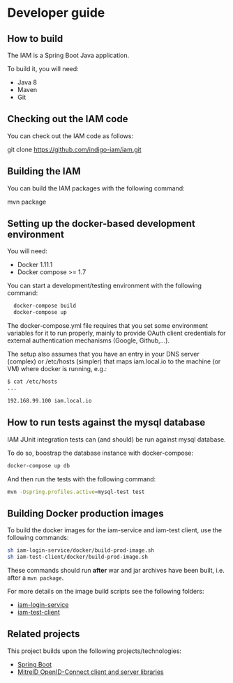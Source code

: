 # Developer guide

## How to build

The IAM is a Spring Boot Java application.

To build it, you will need:

- Java 8
- Maven 
- Git

## Checking out the IAM code

You can check out the IAM code as follows:

  git clone https://github.com/indigo-iam/iam.git

## Building the IAM

You can build the IAM packages with the following command:

  mvn package

## Setting up the docker-based development environment

You will need:

- Docker 1.11.1
- Docker compose >= 1.7

You can start a development/testing environment with the following command:

```bash
  docker-compose build
  docker-compose up
```

The docker-compose.yml file requires that you set some environment variables
for it to run properly, mainly to provide OAuth client credentials for external
authentication mechanisms (Google, Github,...).

The setup also assumes that you have an entry in your DNS server (complex) or
/etc/hosts (simpler) that maps iam.local.io to the machine (or VM) where docker
is running, e.g.:

```bash
$ cat /etc/hosts
...

192.168.99.100 iam.local.io
```

## How to run tests against the mysql database

IAM JUnit integration tests can (and should) be run against mysql database.

To do so, boostrap the database instance with docker-compose:

```bash
docker-compose up db
```

And then run the tests with the following command:

```bash
mvn -Dspring.profiles.active=mysql-test test
```

## Building Docker production images

To build the docker images for the iam-service and iam-test client,
use the following commands:

```bash
sh iam-login-service/docker/build-prod-image.sh
sh iam-test-client/docker/build-prod-image.sh
```

These commands should run **after** war and jar archives have been built, i.e.
after a `mvn package`.

For more details on the image build scripts see the following folders:

- [iam-login-service](iam-login-service/docker)
- [iam-test-client](iam-test-client/docker)

## Related projects

This project builds upon the following projects/technologies:

- [Spring Boot][spring-boot]
- [MitreID OpenID-Connect client and server libraries][mitre]

[mitre]: https://github.com/mitreid-connect/OpenID-Connect-Java-Spring-Server
[spring-boot]: http://projects.spring.io/spring-boot/

